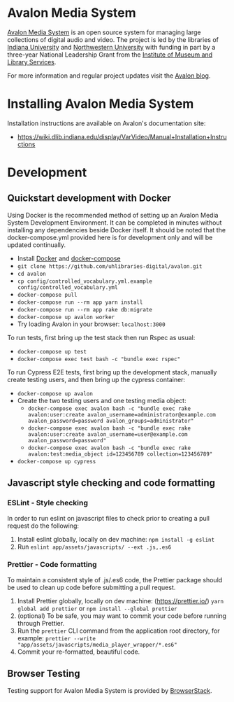 # Avalon Media System

[Avalon Media System](http://www.avalonmediasystem.org) is an open source system for managing large collections of digital audio and video. The project is led by the libraries of [Indiana University](http://www.iu.edu) and [Northwestern University](http://www.northwestern.edu) with funding in part by a three-year National Leadership Grant from the [Institute of Museum and Library Services](http://www.imls.gov).

For more information and regular project updates visit the [Avalon blog](http://www.avalonmediasystem.org/blog).

# Installing Avalon Media System
Installation instructions are available on Avalon's documentation site:
 - https://wiki.dlib.indiana.edu/display/VarVideo/Manual+Installation+Instructions

# Development

## Quickstart development with Docker
Using Docker is the recommended method of setting up an Avalon Media System Development Environment. It can be completed in minutes without installing any dependencies beside Docker itself. It should be noted that the docker-compose.yml provided here is for development only and will be updated continually.
* Install [Docker](https://docs.docker.com/engine/installation/) and [docker-compose](https://docs.docker.com/compose/install/)
* ```git clone https://github.com/uhlibraries-digital/avalon.git```
* ```cd avalon```
* ```cp config/controlled_vocabulary.yml.example config/controlled_vocabulary.yml```
* ```docker-compose pull```
* `docker-compose run --rm app yarn install`
* `docker-compose run --rm app rake db:migrate`
* ```docker-compose up avalon worker```
* Try loading Avalon in your browser: ```localhost:3000```

To run tests, first bring up the test stack then run Rspec as usual:
* ```docker-compose up test```
* ```docker-compose exec test bash -c "bundle exec rspec"```

To run Cypress E2E tests, first bring up the development stack, manually create testing users, and then bring up the cypress container:
* ```docker-compose up avalon```
* Create the two testing users and one testing media object:
  * ```docker-compose exec avalon bash -c "bundle exec rake avalon:user:create avalon_username=administrator@example.com avalon_password=password avalon_groups=administrator"```
  * ```docker-compose exec avalon bash -c "bundle exec rake avalon:user:create avalon_username=user@example.com avalon_password=password"```
  * ```docker-compose exec avalon bash -c "bundle exec rake avalon:test:media_object id=123456789 collection=123456789"```
* ```docker-compose up cypress```

## Javascript style checking and code formatting
### ESLint - Style checking
In order to run eslint on javascript files to check prior to creating a pull request do the following:
1. Install eslint globally, locally on dev machine: `npm install -g eslint`
2. Run `eslint app/assets/javascripts/ --ext .js,.es6`

### Prettier - Code formatting
To maintain a consistent style of .js/.es6 code, the Prettier package should be used to clean up code before submitting a pull request.
1. Install Prettier globally, locally on dev machine: (https://prettier.io/) `yarn global add prettier` or `npm install --global prettier`
2. (optional) To be safe, you may want to commit your code before running through Prettier.
3. Run the `prettier` CLI command from the application root directory, for example: `prettier --write "app/assets/javascripts/media_player_wrapper/*.es6"`
3. Commit your re-formatted, beautiful code.

## Browser Testing
Testing support for Avalon Media System is provided by [BrowserStack](https://www.browserstack.com).
